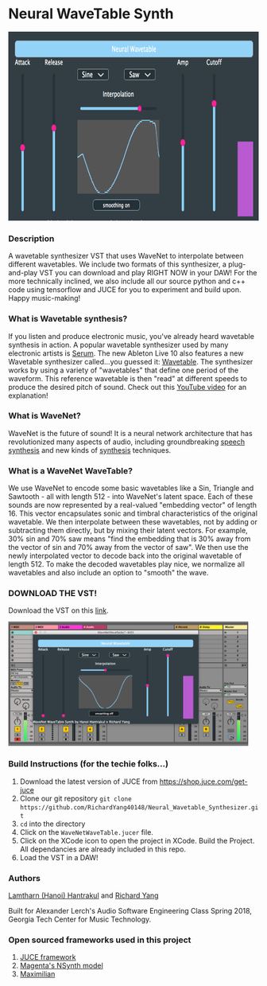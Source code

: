 # Neural WaveTable Synth

<img src="NeuralWavetableSynth.png" height="380">

### Description
A wavetable synthesizer VST that uses WaveNet to interpolate between different wavetables. We include two formats of this synthesizer, a plug-and-play VST you can download and play RIGHT NOW in your DAW! For the more technically inclined, we also include all our source python and c++ code using tensorflow and JUCE for you to experiment and build upon. Happy music-making!

### What is Wavetable synthesis?
If you listen and produce electronic music, you've already heard wavetable synthesis in action. A popular wavetable synthesizer used by many electronic artists is [Serum](https://splice.com/plugins/15493-serum-vst-au-by-xfer-records?utm_source=adwords&utm_medium=paid-search&utm_campaign=acquisition&utm_content=plugins). The new Ableton Live 10 also features a new Wavetable synthesizer called...you guessed it: [Wavetable](https://www.ableton.com/en/packs/wavetable/). The synthesizer works by using a variety of "wavetables" that define one period of the waveform. This reference wavetable is then "read" at different speeds to produce the desired pitch of sound. Check out this [YouTube video](https://www.youtube.com/watch?v=k81hoZODOP0) for an explanation!

### What is WaveNet?
WaveNet is the future of sound! It is a neural network architecture that has revolutionized many aspects of audio, including groundbreaking [speech synthesis](https://deepmind.com/blog/wavenet-generative-model-raw-audio/) and new kinds of [synthesis](https://nsynthsuper.withgoogle.com/) techniques.

### What is a WaveNet WaveTable?
We use WaveNet to encode some basic wavetables like a Sin, Triangle and Sawtooth - all with length 512 - into WaveNet's latent space. Each of these sounds are now represented by a real-valued "embedding vector" of length 16. This vector encapsulates sonic and timbral characteristics of the original wavetable. We then interpolate between these wavetables, not by adding or subtracting them directly, but by mixing their latent vectors. For example, 30% sin and 70% saw means "find the embedding that is 30% away from the vector of sin and 70% away from the vector of saw". We then use the newly interpolated vector to decode back into the original wavetable of length 512. To make the decoded wavetables play nice, we normalize all wavetables and also include an option to "smooth" the wave.

### DOWNLOAD THE VST!
Download the VST on this [link](https://drive.google.com/drive/folders/1dmlnyH6X3tHiEGdCnNhbYUAC69F1mCKB?usp=sharing).

<img src="AbletonNeuralWavetableSynth.png" height="250">

### Build Instructions (for the techie folks...)

1. Download the latest version of JUCE from https://shop.juce.com/get-juce
2. Clone our git repository `git clone https://github.com/RichardYang40148/Neural_Wavetable_Synthesizer.git`
3. `cd` into the directory
4. Click on the `WaveNetWaveTable.jucer` file.
5. Click on the XCode icon to open the project in XCode. Build the Project. All dependancies are already included in this repo. 
6. Load the VST in a DAW!

### Authors 
[Lamtharn (Hanoi) Hantrakul](https://lh-hantrakul.com/) and [Richard Yang](https://richardyang40148.github.io/)

Built for Alexander Lerch's Audio Software Engineering Class Spring 2018, Georgia Tech Center for Music Technology.

### Open sourced frameworks used in this project
1. [JUCE framework](https://juce.com/)
2. [Magenta's NSynth model](https://github.com/tensorflow/magenta)
3. [Maximilian](https://github.com/micknoise/Maximilian) 
